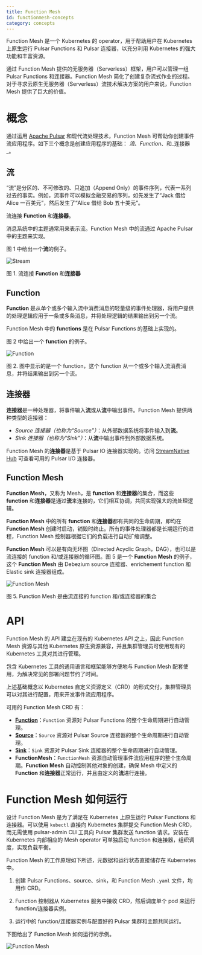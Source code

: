 ```yaml
---
title: Function Mesh
id: functionmesh-concepts
category: concepts
---
```


Function Mesh 是一个 Kubernetes 的 operator，用于帮助用户在 Kubernetes 上原生运行 Pulsar Functions 和 Pulsar 连接器，以充分利用 Kubernetes 的强大功能和丰富资源。

通过 Function Mesh 提供的无服务器（Serverless）框架，用户可以管理一组 Pulsar Functions 和连接器。Function Mesh 简化了创建复杂流式作业的过程。对于寻求云原生无服务器（Serverless）流技术解决方案的用户来说，Function Mesh 提供了巨大的价值。

# 概念

通过运用 [Apache Pulsar](https://pulsar.apache.org/) 和现代流处理技术，Function Mesh 可帮助你创建事件流应用程序。如下三个概念是创建应用程序的基础： _流_、_Function_、和_连接器_。

## 流

“流”是分区的、不可修改的、只追加（Append Only）的事件序列，代表一系列过去的事实。例如，流事件可以模拟金融交易的序列，如先发生了“Jack 借给 Alice 一百美元”，然后发生了“Alice 借给 Bob 五十美元”。

流连接 **Function** 和**连接器**。 

消息系统中的主题通常用来表示流。Function Mesh 中的流通过 Apache Pulsar 中的主题来实现。 

图 1 中给出一个**流**的例子。

![Stream](../../image/stream.png)

图 1. 流连接 **Function** 和**连接器** 

## Function

**Function** 是从单个或多个输入流中消费消息的轻量级的事件处理器，将用户提供的处理逻辑应用于一条或多条消息，并将处理逻辑的结果输出到另一个流。 

Function Mesh 中的 **functions** 是在 Pulsar Functions 的基础上实现的。

图 2 中给出一个 **function** 的例子。

![Function](../../image/function.png)

图 2. 图中显示的是一个 function，这个 function 从一个或多个输入流消费消息，并将结果输出到另一个流。 

## 连接器

**连接器**是一种处理器，将事件输入**流**或从**流**中输出事件。Function Mesh 提供两种类型的连接器：

- *Source 连接器（也称为“Source”）*：从外部数据系统将事件输入到**流**。 
- *Sink 连接器（也称为“Sink”）*：从**流**中输出事件到外部数据系统。  

Function Mesh 的**连接器**是基于 Pulsar IO 连接器实现的。访问 [StreamNative Hub](https://hub.streamnative.io/) 可查看可用的 Pulsar I/O 连接器。

## Function Mesh

**Function Mesh**，又称为 Mesh，是 **function** 和**连接器**的集合，而这些 **function** 和**连接器**是通过**流**来连接的，它们相互协调，共同实现强大的流处理逻辑。

**Function Mesh** 中的所有 **function** 和**连接器**都有共同的生命周期，即均在 **Function Mesh** 创建时启动，销毁时终止。所有的事件处理器都是长期运行的进程，Function Mesh 控制器根据它们的负载进行自动扩缩调整。 

**Function Mesh** 可以是有向无环图（Directed Acyclic Graph，DAG），也可以是流连接的 function 和/或连接器的循环图。图 5 是一个 **Function Mesh** 的例子，这个 **Function Mesh** 由 Debezium source 连接器、enrichement function 和 Elastic sink 连接器组成。

![Function Mesh](../../image/function-mesh.png)

图 5. Function Mesh 是由流连接的 function 和/或连接器的集合

# API

Function Mesh 的 API 建立在现有的 Kubernetes API 之上，因此 Function Mesh 资源与其他 Kubernetes 原生资源兼容，并且集群管理员可使用现有的 Kubernetes 工具对其进行管理。 

包含 Kubernetes 工具的通用语言和框架能够方便地与 Function Mesh 配套使用，为解决常见的部署问题节约了时间。  

上述基础概念以 Kubernetes 自定义资源定义（CRD）的形式交付，集群管理员可以对其进行配置，用来开发事件流应用程序。 

可用的 Function Mesh CRD 有：

- [**Function**](/user-guides/admin/work-with-functions/function-functionmesh.md#function-crd)：`Function`  资源对 Pulsar Functions 的整个生命周期进行自动管理。
- [**Source**](/user-guides/admin/work-with-connectors/connector-functionmesh/connector-crd.md#source-crd-configurations)：`Source`  资源对 Pulsar Source 连接器的整个生命周期进行自动管理。 
- [**Sink**](/user-guides/admin/work-with-connectors/connector-functionmesh/connector-crd.md#sink-crd-configurations)：`Sink` 资源对 Pulsar Sink 连接器的整个生命周期进行自动管理。 
- **FunctionMesh**：`FunctionMesh` 资源自动管理事件流应用程序的整个生命周期。**Function Mesh** 自动控制其他对象的创建，确保 Mesh 中定义的 **Function** 和**连接器**正常运行，并且由定义的**流**进行连接。 

# Function Mesh 如何运行

设计 Function Mesh 是为了满足在 Kubernetes 上原生运行 Pulsar Functions 和连接器。可以使用 `kubectl` 直接向 Kubernetes 集群提交 Function Mesh CRD，而无需使用 pulsar-admin CLI 工具向 Pulsar 集群发送 function 请求。安装在 Kubernetes 内部相应的 Mesh operator 可单独启动 function 和连接器，组织调度，实现负载平衡。

Function Mesh 的工作原理如下所述，元数据和运行状态直接储存在 Kubernetes 中。

1. 创建 Pulsar Functions、source、sink，和 Function Mesh `.yaml` 文件，均用作 CRD。

2. Function 控制器从 Kubernetes 服务中接收 CRD，然后调度单个 pod 来运行 function/连接器实例。

3. 运行中的 function/连接器实例与配置好的 Pulsar 集群和主题共同运行。 

下图给出了 Function Mesh 如何运行的示例。

![Function Mesh](../../image/function-mesh-overview.png)
